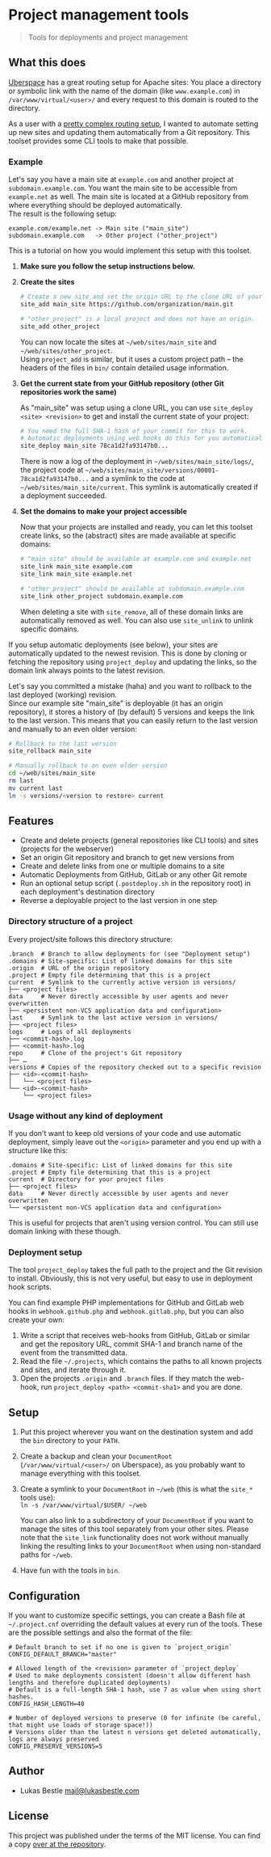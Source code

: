 # Project management tools

> Tools for deployments and project management

## What this does

[Uberspace](https://uberspace.de) has a great routing setup for Apache sites: You place a directory or symbolic link with the name of the domain (like `www.example.com`) in `/var/www/virtual/<user>/` and every request to this domain is routed to the directory.

As a user with a [pretty complex routing setup](https://git.lukasbestle.com/groups/sites), I wanted to automate setting up new sites and updating them automatically from a Git repository. This toolset provides some CLI tools to make that possible.

### Example

Let's say you have a main site at `example.com` and another project at `subdomain.example.com`. You want the main site to be accessible from `example.net` as well. The main site is located at a GitHub repository from where everything should be deployed automatically.  
The result is the following setup:

	example.com/example.net -> Main site ("main_site")
	subdomain.example.com   -> Other project ("other_project")

This is a tutorial on how you would implement this setup with this toolset.

1. **Make sure you follow the setup instructions below.**
2. **Create the sites**
   
   ```bash
   # Create a new site and set the origin URL to the clone URL of your GitHub repository.
   site_add main_site https://github.com/organization/main.git
   
   # "other_project" is a local project and does not have an origin.
   site_add other_project
   ```
   
   You can now locate the sites at `~/web/sites/main_site` and `~/web/sites/other_project`.  
   Using `project_add` is similar, but it uses a custom project path – the headers of the files in `bin/` contain detailed usage information.
3. **Get the current state from your GitHub repository (other Git repositories work the same)**
   
   As "main_site" was setup using a clone URL, you can use `site_deploy <site> <revision>` to get and install the current state of your project:
   
   ```bash
   # You need the full SHA-1 hash of your commit for this to work.
   # Automatic deployments using web hooks do this for you automatically.
   site_deploy main_site 78ca1d2fa93147b0...
   ```
   
   There is now a log of the deployment in `~/web/sites/main_site/logs/`, the project code at `~/web/sites/main_site/versions/00001-78ca1d2fa93147b0...` and a symlink to the code at `~/web/sites/main_site/current`. This symlink is automatically created if a deployment succeeded.
4. **Set the domains to make your project accessible**
   
   Now that your projects are installed and ready, you can let this toolset create links, so the (abstract) sites are made available at specific domains:
   
   ```bash
   # "main_site" should be available at example.com and example.net
   site_link main_site example.com
   site_link main_site example.net
   
   # "other_project" should be available at subdomain.example.com
   site_link other_project subdomain.example.com
   ```
   
   When deleting a site with `site_remove`, all of these domain links are automatically removed as well. You can also use `site_unlink` to unlink specific domains.

If you setup automatic deployments (see below), your sites are automatically updated to the newest revision. This is done by cloning or fetching the repository using `project_deploy` and updating the links, so the domain link always points to the latest revision.

Let's say you committed a mistake (haha) and you want to rollback to the last deployed (working) revision.  
Since our example site "main_site" is deployable (it has an origin repository), it stores a history of (by default) 5 versions and keeps the link to the last version. This means that you can easily return to the last version and manually to an even older version:

```bash
# Rollback to the last version
site_rollback main_site

# Manually rollback to an even older version
cd ~/web/sites/main_site
rm last
mv current last
ln -s versions/<version to restore> current
```

## Features

- Create and delete projects (general repositories like CLI tools) and sites (projects for the webserver)
- Set an origin Git repository and branch to get new versions from
- Create and delete links from one or multiple domains to a site
- Automatic Deployments from GitHub, GitLab or any other Git remote
- Run an optional setup script (`.postdeploy.sh` in the repository root) in each deployment's destination directory
- Reverse a deployable project to the last version in one step

### Directory structure of a project

Every project/site follows this directory structure:

	.branch  # Branch to allow deployments for (see "Deployment setup")
	.domains # Site-specific: List of linked domains for this site
	.origin  # URL of the origin repository
	.project # Empty file determining that this is a project
	current  # Symlink to the currently active version in versions/
	├── <project files>
	data     # Never directly accessible by user agents and never overwritten
	├── <persistent non-VCS application data and configuration>
	last     # Symlink to the last active version in versions/
	├── <project files>
	logs     # Logs of all deployments
	├── <commit-hash>.log
	├── <commit-hash>.log
	repo     # Clone of the project's Git repository
	├── …
	versions # Copies of the repository checked out to a specific revision
	├── <id>-<commit-hash>
	│   └── <project files>
	└── <id>-<commit-hash>
	    └── <project files>

### Usage without any kind of deployment

If you don't want to keep old versions of your code and use automatic deployment, simply leave out the `<origin>` parameter and you end up with a structure like this:

	.domains # Site-specific: List of linked domains for this site
	.project # Empty file determining that this is a project
	current  # Directory for your project files
	├── <project files>
	data     # Never directly accessible by user agents and never overwritten
	└── <persistent non-VCS application data and configuration>

This is useful for projects that aren't using version control. You can still use domain linking with these though.

### Deployment setup

The tool `project_deploy` takes the full path to the project and the Git revision to install. Obviously, this is not very useful, but easy to use in deployment hook scripts.

You can find example PHP implementations for GitHub and GitLab web hooks in `webhook.github.php` and `webhook.gitlab.php`, but you can also create your own:

1. Write a script that receives web-hooks from GitHub, GitLab or similar and get the repository URL, commit SHA-1 and branch name of the event from the transmitted data.
2. Read the file `~/.projects`, which contains the paths to all known projects and sites, and iterate through it.
3. Open the projects `.origin` and `.branch` files. If they match the web-hook, run `project_deploy <path> <commit-sha1>` and you are done.

## Setup

1. Put this project wherever you want on the destination system and add the `bin` directory to your `PATH`.
2. Create a backup and clean your `DocumentRoot` (`/var/www/virtual/<user>/` on Uberspace), as you probably want to manage everything with this toolset.
3. Create a symlink to your `DocumentRoot` in `~/web` (this is what the `site_*` tools use):  
   `ln -s /var/www/virtual/$USER/ ~/web`
   
   You can also link to a subdirectory of your `DocumentRoot` if you want to manage the sites of this tool separately from your other sites. Please note that the `site_link` functionality does not work without manually linking the resulting links to your `DocumentRoot` when using non-standard paths for `~/web`.
4. Have fun with the tools in `bin`.

## Configuration

If you want to customize specific settings, you can create a Bash file at `~/.project.cnf` overriding the default values at every run of the tools. These are the possible settings and also the format of the file:

	# Default branch to set if no one is given to `project_origin`
	CONFIG_DEFAULT_BRANCH="master"
	
	# Allowed length of the <revision> parameter of `project_deploy`
	# Used to make deployments consistent (doesn't allow different hash lengths and therefore duplicated deployments)
	# Default is a full-length SHA-1 hash, use 7 as value when using short hashes.
	CONFIG_HASH_LENGTH=40
	
	# Number of deployed versions to preserve (0 for infinite (be careful, that might use loads of storage space!))
	# Versions older than the latest n versions get deleted automatically, logs are always preserved
	CONFIG_PRESERVE_VERSIONS=5

## Author

- Lukas Bestle <mail@lukasbestle.com>

## License

This project was published under the terms of the MIT license. You can find a copy [over at the repository](https://git.lukasbestle.com/tools/misc/blob/master/LICENSE.md).
